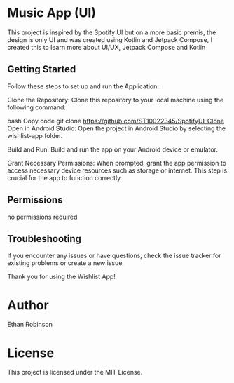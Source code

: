 # Music App (UI)

  This project is inspired by the Spotify UI but on a more basic premis, the design is only UI and was created using Kotlin and Jetpack Compose, I created this to learn more 
 about UI/UX, Jetpack Compose and Kotlin



## Getting Started

Follow these steps to set up and run the Application:

Clone the Repository: Clone this repository to your local machine using the following command:

bash
Copy code
git clone https://github.com/ST10022345/SpotifyUI-Clone
Open in Android Studio: Open the project in Android Studio by selecting the wishlist-app folder.

Build and Run: Build and run the app on your Android device or emulator.

Grant Necessary Permissions: When prompted, grant the app permission to access necessary device resources such as storage or internet. This step is crucial for the app to function correctly.



## Permissions
no permissions required



## Troubleshooting
If you encounter any issues or have questions, check the issue tracker for existing problems or create a new issue.

Thank you for using the Wishlist App! 



# Author
Ethan Robinson

# License
This project is licensed under the MIT License.





